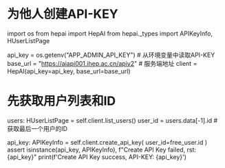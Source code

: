 
# 为他人创建API-KEY
import os
from hepai import HepAI
from hepai._types import APIKeyInfo, HUserListPage


api_key = os.getenv("APP_ADMIN_API_KEY")  # 从环境变量中读取API-KEY
base_url = "https://aiapi001.ihep.ac.cn/apiv2"  # 服务端地址
client = HepAI(api_key=api_key, base_url=base_url)

# 先获取用户列表和ID
users: HUserListPage = self.client.list_users()
user_id = users.data[-1].id  # 获取最后一个用户的ID

api_key: APIKeyInfo = self.client.create_api_key(
    user_id=free_user.id
    ) 
assert isinstance(api_key, APIKeyInfo), f"Create API Key failed, rst: {api_key}"
print(f'Create API Key success, API-KEY: {api_key}')